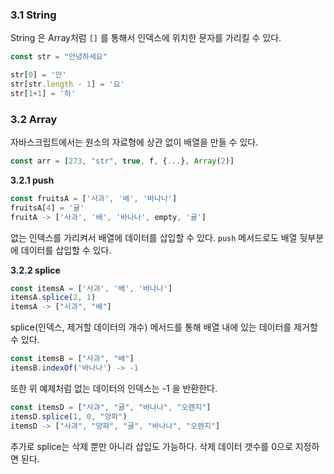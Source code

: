 ### 3.1 String

String 은 Array처럼 `[]` 를 통해서 인덱스에 위치한 문자를 가리킬 수 있다. 
``` js
const str = "안녕하세요"

str[0] = '안'
str[str.length - 1] = '요'
str[1+1] = '하'
```

### 3.2 Array

자바스크립트에서는 원소의 자료형에 상관 없이 배열을 만들 수 있다.
``` js
const arr = [273, "str", true, f, {...}, Array(2)]
```

**3.2.1 push**
``` js
const fruitsA = ['사과', '배', '바나나']
fruitsA[4] = '귤'
fruitA -> ['사과', '배', '바나나', empty, '귤']
```
없는 인덱스를 가리켜서 배열에 데이터를 삽입할 수 있다. `push` 메서드로도 배열 뒷부분에 데이터를 삽입할 수 있다.

**3.2.2 splice**
``` js
const itemsA = ['사과', '배', '바나나']
itemsA.splice(2, 1)
itemsA -> ["사과", "배"]
```
splice(인덱스, 제거할 데이터의 개수) 메서드를 통해 배열 내에 있는 데이터를 제거할 수 있다. 

``` js
const itemsB = ["사과", "배"]
itemsB.indexOf('바나나') -> -1
```
또한 위 예제처럼 없는 데이터의 인덱스는 -1 을 반환한다.

``` js
const itemsD = ["사과", "귤", "바나나", "오렌지"]
itemsD.splice(1, 0, "양파")
itemsD -> ["사과", "양파", "귤", "바나나", "오렌지"]
```
추가로 splice는 삭제 뿐만 아니라 삽입도 가능하다. 삭제 데이터 갯수를 0으로 지정하면 된다.
